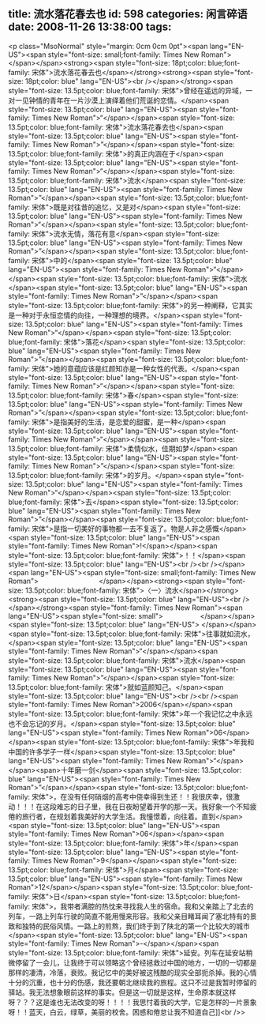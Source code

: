 title: 流水落花春去也
id: 598
categories: 闲言碎语
date: 2008-11-26 13:38:00
tags:
---

&lt;p class=&quot;MsoNormal&quot; style=&quot;margin: 0cm 0cm 0pt&quot;&gt;&lt;span lang=&quot;EN-US&quot;&gt;&lt;span style=&quot;font-size: small;font-family: Times New Roman&quot;&gt;&nbsp; &lt;/span&gt;&lt;/span&gt;&lt;strong&gt;&lt;span style=&quot;font-size: 18pt;color: blue;font-family: 宋体&quot;&gt;流水落花春去也&lt;/span&gt;&lt;/strong&gt;&lt;strong&gt;&lt;span style=&quot;font-size: 18pt;color: blue&quot; lang=&quot;EN-US&quot;&gt;&lt;br /&gt;&lt;/span&gt;&lt;/strong&gt;&lt;span style=&quot;font-size: 13.5pt;color: blue;font-family: 宋体&quot;&gt;曾经在遥远的异域，一对一见钟情的青年在一片沙漠上演绎着他们荒诞的恋情。&lt;/span&gt;&lt;span style=&quot;font-size: 13.5pt;color: blue&quot; lang=&quot;EN-US&quot;&gt;&lt;span style=&quot;font-family: Times New Roman&quot;&gt;“&lt;/span&gt;&lt;/span&gt;&lt;span style=&quot;font-size: 13.5pt;color: blue;font-family: 宋体&quot;&gt;流水落花春去也&lt;/span&gt;&lt;span style=&quot;font-size: 13.5pt;color: blue&quot; lang=&quot;EN-US&quot;&gt;&lt;span style=&quot;font-family: Times New Roman&quot;&gt;”&lt;/span&gt;&lt;/span&gt;&lt;span style=&quot;font-size: 13.5pt;color: blue;font-family: 宋体&quot;&gt;的真正内涵在于&lt;/span&gt;&lt;span style=&quot;font-size: 13.5pt;color: blue&quot; lang=&quot;EN-US&quot;&gt;&lt;span style=&quot;font-family: Times New Roman&quot;&gt;“&lt;/span&gt;&lt;/span&gt;&lt;span style=&quot;font-size: 13.5pt;color: blue;font-family: 宋体&quot;&gt;流水&lt;/span&gt;&lt;span style=&quot;font-size: 13.5pt;color: blue&quot; lang=&quot;EN-US&quot;&gt;&lt;span style=&quot;font-family: Times New Roman&quot;&gt;”&lt;/span&gt;&lt;/span&gt;&lt;span style=&quot;font-size: 13.5pt;color: blue;font-family: 宋体&quot;&gt;既是对往昔的追忆，又是对&lt;/span&gt;&lt;span style=&quot;font-size: 13.5pt;color: blue&quot; lang=&quot;EN-US&quot;&gt;&lt;span style=&quot;font-family: Times New Roman&quot;&gt;“&lt;/span&gt;&lt;/span&gt;&lt;span style=&quot;font-size: 13.5pt;color: blue;font-family: 宋体&quot;&gt;流水无情，落花有意&lt;/span&gt;&lt;span style=&quot;font-size: 13.5pt;color: blue&quot; lang=&quot;EN-US&quot;&gt;&lt;span style=&quot;font-family: Times New Roman&quot;&gt;”&lt;/span&gt;&lt;/span&gt;&lt;span style=&quot;font-size: 13.5pt;color: blue;font-family: 宋体&quot;&gt;中的&lt;/span&gt;&lt;span style=&quot;font-size: 13.5pt;color: blue&quot; lang=&quot;EN-US&quot;&gt;&lt;span style=&quot;font-family: Times New Roman&quot;&gt;“&lt;/span&gt;&lt;/span&gt;&lt;span style=&quot;font-size: 13.5pt;color: blue;font-family: 宋体&quot;&gt;流水&lt;/span&gt;&lt;span style=&quot;font-size: 13.5pt;color: blue&quot; lang=&quot;EN-US&quot;&gt;&lt;span style=&quot;font-family: Times New Roman&quot;&gt;”&lt;/span&gt;&lt;/span&gt;&lt;span style=&quot;font-size: 13.5pt;color: blue;font-family: 宋体&quot;&gt;的另一种阐释，它其实是一种对于永恒恋情的向往，一种理想的境界。&lt;/span&gt;&lt;span style=&quot;font-size: 13.5pt;color: blue&quot; lang=&quot;EN-US&quot;&gt;&lt;span style=&quot;font-family: Times New Roman&quot;&gt;“&lt;/span&gt;&lt;/span&gt;&lt;span style=&quot;font-size: 13.5pt;color: blue;font-family: 宋体&quot;&gt;落花&lt;/span&gt;&lt;span style=&quot;font-size: 13.5pt;color: blue&quot; lang=&quot;EN-US&quot;&gt;&lt;span style=&quot;font-family: Times New Roman&quot;&gt;”&lt;/span&gt;&lt;/span&gt;&lt;span style=&quot;font-size: 13.5pt;color: blue;font-family: 宋体&quot;&gt;她的意蕴应该是红颜知亦是一种女性的代表。&lt;/span&gt;&lt;span style=&quot;font-size: 13.5pt;color: blue&quot; lang=&quot;EN-US&quot;&gt;&lt;span style=&quot;font-family: Times New Roman&quot;&gt;“&lt;/span&gt;&lt;/span&gt;&lt;span style=&quot;font-size: 13.5pt;color: blue;font-family: 宋体&quot;&gt;春&lt;/span&gt;&lt;span style=&quot;font-size: 13.5pt;color: blue&quot; lang=&quot;EN-US&quot;&gt;&lt;span style=&quot;font-family: Times New Roman&quot;&gt;”&lt;/span&gt;&lt;/span&gt;&lt;span style=&quot;font-size: 13.5pt;color: blue;font-family: 宋体&quot;&gt;是指美好的生活，是恋爱的甜蜜，是一种&lt;/span&gt;&lt;span style=&quot;font-size: 13.5pt;color: blue&quot; lang=&quot;EN-US&quot;&gt;&lt;span style=&quot;font-family: Times New Roman&quot;&gt;“&lt;/span&gt;&lt;/span&gt;&lt;span style=&quot;font-size: 13.5pt;color: blue;font-family: 宋体&quot;&gt;柔情似水，佳期如梦&lt;/span&gt;&lt;span style=&quot;font-size: 13.5pt;color: blue&quot; lang=&quot;EN-US&quot;&gt;&lt;span style=&quot;font-family: Times New Roman&quot;&gt;”&lt;/span&gt;&lt;/span&gt;&lt;span style=&quot;font-size: 13.5pt;color: blue;font-family: 宋体&quot;&gt;的岁月。&lt;/span&gt;&lt;span style=&quot;font-size: 13.5pt;color: blue&quot; lang=&quot;EN-US&quot;&gt;&lt;span style=&quot;font-family: Times New Roman&quot;&gt;“&lt;/span&gt;&lt;/span&gt;&lt;span style=&quot;font-size: 13.5pt;color: blue;font-family: 宋体&quot;&gt;去&lt;/span&gt;&lt;span style=&quot;font-size: 13.5pt;color: blue&quot; lang=&quot;EN-US&quot;&gt;&lt;span style=&quot;font-family: Times New Roman&quot;&gt;”&lt;/span&gt;&lt;/span&gt;&lt;span style=&quot;font-size: 13.5pt;color: blue;font-family: 宋体&quot;&gt;是指一切美好的事物都一去不复返了。物是人非之感慨&lt;/span&gt;&lt;span style=&quot;font-size: 13.5pt;color: blue&quot; lang=&quot;EN-US&quot;&gt;&lt;span style=&quot;font-family: Times New Roman&quot;&gt;!&lt;/span&gt;&lt;/span&gt;&lt;span style=&quot;font-size: 13.5pt;color: blue;font-family: 宋体&quot;&gt;！！&lt;/span&gt;&lt;span style=&quot;font-size: 13.5pt;color: blue&quot; lang=&quot;EN-US&quot;&gt;&lt;br /&gt;&lt;br /&gt;&lt;/span&gt;&lt;span lang=&quot;EN-US&quot;&gt;&lt;span style=&quot;font-size: small;font-family: Times New Roman&quot;&gt;&nbsp;&nbsp;&nbsp;&nbsp;&nbsp;&nbsp;&nbsp;&nbsp;&nbsp;&nbsp;&nbsp;&nbsp;&nbsp;&nbsp;&nbsp;&nbsp;&nbsp;&nbsp;&nbsp;&nbsp;&nbsp;&nbsp;&nbsp;&nbsp;&nbsp;&nbsp;&nbsp;&nbsp;&nbsp;&nbsp; &lt;/span&gt;&lt;/span&gt;&lt;strong&gt;&lt;span style=&quot;font-size: 13.5pt;color: blue;font-family: 宋体&quot;&gt;〈一〉流水&lt;/span&gt;&lt;/strong&gt;&lt;strong&gt;&lt;span style=&quot;font-size: 13.5pt;color: blue&quot; lang=&quot;EN-US&quot;&gt;&lt;br /&gt;&lt;/span&gt;&lt;/strong&gt;&lt;span style=&quot;font-family: Times New Roman&quot;&gt;&lt;span lang=&quot;EN-US&quot;&gt;&lt;span style=&quot;font-size: small&quot;&gt;&nbsp;&nbsp;&nbsp;&nbsp;&nbsp;&nbsp;&nbsp;&nbsp;&nbsp;&nbsp;&nbsp;&nbsp;&nbsp;&nbsp;&nbsp;&nbsp;&nbsp;&nbsp;&nbsp;&lt;/span&gt;&lt;/span&gt;&lt;span style=&quot;font-size: 13.5pt;color: blue&quot; lang=&quot;EN-US&quot;&gt; &lt;/span&gt;&lt;/span&gt;&lt;span style=&quot;font-size: 13.5pt;color: blue;font-family: 宋体&quot;&gt;往事就如流水，&lt;/span&gt;&lt;span style=&quot;font-size: 13.5pt;color: blue&quot; lang=&quot;EN-US&quot;&gt;&lt;span style=&quot;font-family: Times New Roman&quot;&gt;“&lt;/span&gt;&lt;/span&gt;&lt;span style=&quot;font-size: 13.5pt;color: blue;font-family: 宋体&quot;&gt;流水&lt;/span&gt;&lt;span style=&quot;font-size: 13.5pt;color: blue&quot; lang=&quot;EN-US&quot;&gt;&lt;span style=&quot;font-family: Times New Roman&quot;&gt;”&lt;/span&gt;&lt;/span&gt;&lt;span style=&quot;font-size: 13.5pt;color: blue;font-family: 宋体&quot;&gt;就如蓝颜知己。&lt;/span&gt;&lt;span style=&quot;font-size: 13.5pt;color: blue&quot; lang=&quot;EN-US&quot;&gt;&lt;br /&gt;&lt;br /&gt;&lt;span style=&quot;font-family: Times New Roman&quot;&gt;2006&lt;/span&gt;&lt;/span&gt;&lt;span style=&quot;font-size: 13.5pt;color: blue;font-family: 宋体&quot;&gt;年一个我记忆之中永远也不会忘记的岁月。&lt;/span&gt;&lt;span style=&quot;font-size: 13.5pt;color: blue&quot; lang=&quot;EN-US&quot;&gt;&lt;span style=&quot;font-family: Times New Roman&quot;&gt;06&lt;/span&gt;&lt;/span&gt;&lt;span style=&quot;font-size: 13.5pt;color: blue;font-family: 宋体&quot;&gt;年我和中国的许多学子一样&lt;/span&gt;&lt;span style=&quot;font-size: 13.5pt;color: blue&quot; lang=&quot;EN-US&quot;&gt;&lt;span style=&quot;font-family: Times New Roman&quot;&gt;“&lt;/span&gt;&lt;/span&gt;&lt;span&gt;十年磨一剑&lt;/span&gt;&lt;span style=&quot;font-size: 13.5pt;color: blue&quot; lang=&quot;EN-US&quot;&gt;&lt;span style=&quot;font-family: Times New Roman&quot;&gt;”&lt;/span&gt;&lt;/span&gt;&lt;span style=&quot;font-size: 13.5pt;color: blue;font-family: 宋体&quot;&gt;，在没有任何硝烟的高考中侥幸得到生还！！我很庆幸，很激动！！！在这段难忘的日子里，我在日夜盼望着开学的那一天。我好象一个不知疲倦的旅行者，在规划着我美好的大学生活。我憧憬着，向往着。直到&lt;/span&gt;&lt;span style=&quot;font-size: 13.5pt;color: blue&quot; lang=&quot;EN-US&quot;&gt;&lt;span style=&quot;font-family: Times New Roman&quot;&gt;06&lt;/span&gt;&lt;/span&gt;&lt;span style=&quot;font-size: 13.5pt;color: blue;font-family: 宋体&quot;&gt;年&lt;/span&gt;&lt;span style=&quot;font-size: 13.5pt;color: blue&quot; lang=&quot;EN-US&quot;&gt;&lt;span style=&quot;font-family: Times New Roman&quot;&gt;9&lt;/span&gt;&lt;/span&gt;&lt;span style=&quot;font-size: 13.5pt;color: blue;font-family: 宋体&quot;&gt;月&lt;/span&gt;&lt;span style=&quot;font-size: 13.5pt;color: blue&quot; lang=&quot;EN-US&quot;&gt;&lt;span style=&quot;font-family: Times New Roman&quot;&gt;12&lt;/span&gt;&lt;/span&gt;&lt;span style=&quot;font-size: 13.5pt;color: blue;font-family: 宋体&quot;&gt;日&lt;/span&gt;&lt;span style=&quot;font-size: 13.5pt;color: blue;font-family: 宋体&quot;&gt;，我带者满腔的热忱来寻找我人生的宿命。我和父亲踏上了北去的列车，一路上列车行驶的简直不能用慢来形容。我和父亲目睹耳闻了塞北特有的景致和独特的民俗风情。一路上的煎熬，我们终于到了陕北的第一个比较大的城市&lt;/span&gt;&lt;span style=&quot;font-size: 13.5pt;color: blue&quot; lang=&quot;EN-US&quot;&gt;&lt;span style=&quot;font-family: Times New Roman&quot;&gt;-&lt;/span&gt;&lt;/span&gt;&lt;span style=&quot;font-size: 13.5pt;color: blue;font-family: 宋体&quot;&gt;延安。列车在延安站稍微停留了一会儿，让我终于可以领略这个曾经拯救过中国的地方，一切的一切都是那样的凄清，冷落，衰败。我记忆中的美好被这残酷的现实全部扼杀掉。我的心情十分的沉重，也十分的伤感，我还要朝北继续我的旅程。这只不过是我暂时停留的驿站。我无法想象眼前这样的事实。但是这一切就是这样，生命原本就这样呀？？？这是谁也无法改变的呀！！！！我思忖着我的大学，它是怎样的一片景象呀！！蓝天，白云，绿草，美丽的校舍。困惑和倦怠让我不知道自己]]&lt;br /&gt;&gt;
